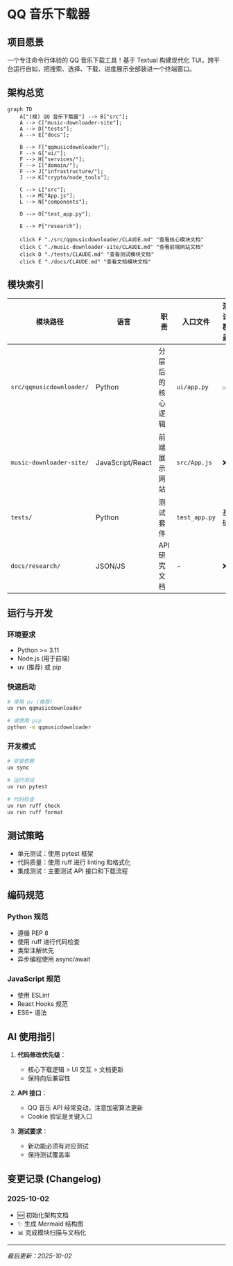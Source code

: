 # QQ 音乐下载器

## 项目愿景

一个专注命令行体验的 QQ 音乐下载工具！基于 Textual 构建现代化 TUI，跨平台运行自如，把搜索、选择、下载、进度展示全部装进一个终端窗口。

## 架构总览

```mermaid
graph TD
    A["(根) QQ 音乐下载器"] --> B["src"];
    A --> C["music-downloader-site"];
    A --> D["tests"];
    A --> E["docs"];

    B --> F["qqmusicdownloader"];
    F --> G["ui/"];
    F --> H["services/"];
    F --> I["domain/"];
    F --> J["infrastructure/"];
    J --> K["crypto/node_tools"];

    C --> L["src"];
    L --> M["App.js"];
    L --> N["components"];

    D --> O["test_app.py"];

    E --> P["research"];

    click F "./src/qqmusicdownloader/CLAUDE.md" "查看核心模块文档"
    click C "./music-downloader-site/CLAUDE.md" "查看前端网站文档"
    click D "./tests/CLAUDE.md" "查看测试模块文档"
    click E "./docs/CLAUDE.md" "查看文档模块文档"
```

## 模块索引

| 模块路径 | 语言 | 职责 | 入口文件 | 测试覆盖 |
|---------|------|------|----------|----------|
| `src/qqmusicdownloader/` | Python | 分层后的核心逻辑 | `ui/app.py` | ✅ |
| `music-downloader-site/` | JavaScript/React | 前端展示网站 | `src/App.js` | ❌ |
| `tests/` | Python | 测试套件 | `test_app.py` | 基础 |
| `docs/research/` | JSON/JS | API 研究文档 | - | ❌ |

## 运行与开发

### 环境要求
- Python >= 3.11
- Node.js (用于前端)
- uv (推荐) 或 pip

### 快速启动
```bash
# 使用 uv (推荐)
uv run qqmusicdownloader

# 或使用 pip
python -m qqmusicdownloader
```

### 开发模式
```bash
# 安装依赖
uv sync

# 运行测试
uv run pytest

# 代码检查
uv run ruff check
uv run ruff format
```

## 测试策略

- 单元测试：使用 pytest 框架
- 代码质量：使用 ruff 进行 linting 和格式化
- 集成测试：主要测试 API 接口和下载流程

## 编码规范

### Python 规范
- 遵循 PEP 8
- 使用 ruff 进行代码检查
- 类型注解优先
- 异步编程使用 async/await

### JavaScript 规范
- 使用 ESLint
- React Hooks 规范
- ES6+ 语法

## AI 使用指引

1. **代码修改优先级**：
   - 核心下载逻辑 > UI 交互 > 文档更新
   - 保持向后兼容性

2. **API 接口**：
   - QQ 音乐 API 经常变动，注意加密算法更新
   - Cookie 验证是关键入口

3. **测试要求**：
   - 新功能必须有对应测试
   - 保持测试覆盖率

## 变更记录 (Changelog)

### 2025-10-02
- 🆕 初始化架构文档
- ✨ 生成 Mermaid 结构图
- 📊 完成模块扫描与文档化

---

*最后更新：2025-10-02*
